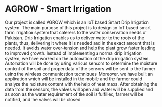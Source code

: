 # AGROW - Smart Irrigation
Our project is called AGROW which is an IoT based Smart Drip Irrigation system.      The main purpose of this project is to design an IoT based smart farm irrigation system that caterers to the water conservation needs of Pakistan. Drip Irrigation enables us to deliver water to the roots of the plants, thus, delivering it where it is needed and in the exact amount that is needed. It avoids water over-tension and help the plant grow faster leading to improved growth. Instead of implementing a normal drip irrigation system, we have worked on the automation of the drip irrigation system. Automation will be done by using various sensors to determine the moisture content of the soil and proper data of the sensors will be sent to the farmer using the wireless communication techniques. Moreover, we have built an application which will be installed in the mobile and the farmer could analyze the moisture content with the help of heat maps. After obtaining the data from the sensors, the valves will open and water will be supplied and as soon as the water requirement of the soil is fulfilled, farmer will be notified, and the valves will be closed.
